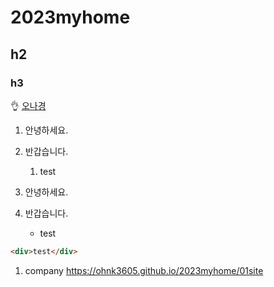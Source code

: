 # 2023myhome
## h2
### h3
👌
[오나경](https://ohnk3605.github.io)
1. 안녕하세요.
1. 반갑습니다.
   1. test

1. 안녕하세요.
1. 반갑습니다.
   - test

``` html
<div>test</div>
 ``` 

1. company https://ohnk3605.github.io/2023myhome/01site